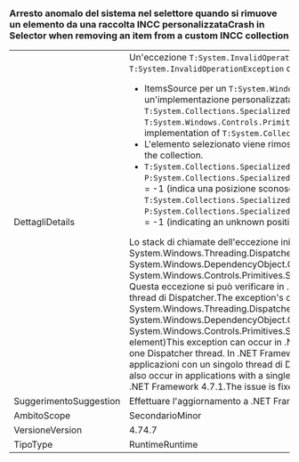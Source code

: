 ### <a name="crash-in-selector-when-removing-an-item-from-a-custom-incc-collection"></a><span data-ttu-id="3c311-101">Arresto anomalo del sistema nel selettore quando si rimuove un elemento da una raccolta INCC personalizzata</span><span class="sxs-lookup"><span data-stu-id="3c311-101">Crash in Selector when removing an item from a custom INCC collection</span></span>

|   |   |
|---|---|
|<span data-ttu-id="3c311-102">Dettagli</span><span class="sxs-lookup"><span data-stu-id="3c311-102">Details</span></span>|<span data-ttu-id="3c311-103">Un'eccezione <code>T:System.InvalidOperationException</code> può verificarsi negli scenari seguenti:</span><span class="sxs-lookup"><span data-stu-id="3c311-103">An <code>T:System.InvalidOperationException</code> can occur in the following scenario:</span></span><ul><li><span data-ttu-id="3c311-104">ItemsSource per un <code>T:System.Windows.Controls.Primitives.Selector</code> è una raccolta con un'implementazione personalizzata di <code>T:System.Collections.Specialized.INotifyCollectionChanged</code>.</span><span class="sxs-lookup"><span data-stu-id="3c311-104">The ItemsSource for a <code>T:System.Windows.Controls.Primitives.Selector</code> is a collection with a custom implementation of <code>T:System.Collections.Specialized.INotifyCollectionChanged</code>.</span></span></li><li><span data-ttu-id="3c311-105">L'elemento selezionato viene rimosso dalla raccolta.</span><span class="sxs-lookup"><span data-stu-id="3c311-105">The selected item is removed from the collection.</span></span></li><li><span data-ttu-id="3c311-106"><code>T:System.Collections.Specialized.NotifyCollectionChangedEventArgs</code> ha <code>P:System.Collections.Specialized.NotifyCollectionChangedEventArgs.OldStartingIndex</code> = -1 (indica una posizione sconosciuta).</span><span class="sxs-lookup"><span data-stu-id="3c311-106">The <code>T:System.Collections.Specialized.NotifyCollectionChangedEventArgs</code> has <code>P:System.Collections.Specialized.NotifyCollectionChangedEventArgs.OldStartingIndex</code> = -1 (indicating an unknown position).</span></span></li></ul><span data-ttu-id="3c311-107">Lo stack di chiamate dell'eccezione inizia in corrispondenza di System.Windows.Threading.Dispatcher.VerifyAccess() in System.Windows.DependencyObject.GetValue(DependencyProperty dp) in System.Windows.Controls.Primitives.Selector.GetIsSelected(elemento DependencyObject) Questa eccezione si può verificare in .NET Framework 4.5 se l'applicazione ha più di un thread di Dispatcher.</span><span class="sxs-lookup"><span data-stu-id="3c311-107">The exception's callstack begins at System.Windows.Threading.Dispatcher.VerifyAccess() at System.Windows.DependencyObject.GetValue(DependencyProperty dp) at System.Windows.Controls.Primitives.Selector.GetIsSelected(DependencyObject element)This exception can occur in .NET Framework 4.5 if the application has more than one Dispatcher thread.</span></span> <span data-ttu-id="3c311-108">In .NET Framework 4.7 l'eccezione può verificarsi anche in applicazioni con un singolo thread di Dispatcher.</span><span class="sxs-lookup"><span data-stu-id="3c311-108">In .NET Framework 4.7 the exception can also occur in applications with a single Dispatcher thread.</span></span> <span data-ttu-id="3c311-109">Il problema è stato corretto in .NET Framework 4.7.1.</span><span class="sxs-lookup"><span data-stu-id="3c311-109">The issue is fixed in .NET Framework 4.7.1.</span></span>|
|<span data-ttu-id="3c311-110">Suggerimento</span><span class="sxs-lookup"><span data-stu-id="3c311-110">Suggestion</span></span>|<span data-ttu-id="3c311-111">Effettuare l'aggiornamento a .NET Framework 4.7.1.</span><span class="sxs-lookup"><span data-stu-id="3c311-111">Upgrade to .NET Framework 4.7.1.</span></span>|
|<span data-ttu-id="3c311-112">Ambito</span><span class="sxs-lookup"><span data-stu-id="3c311-112">Scope</span></span>|<span data-ttu-id="3c311-113">Secondario</span><span class="sxs-lookup"><span data-stu-id="3c311-113">Minor</span></span>|
|<span data-ttu-id="3c311-114">Versione</span><span class="sxs-lookup"><span data-stu-id="3c311-114">Version</span></span>|<span data-ttu-id="3c311-115">4.7</span><span class="sxs-lookup"><span data-stu-id="3c311-115">4.7</span></span>|
|<span data-ttu-id="3c311-116">Tipo</span><span class="sxs-lookup"><span data-stu-id="3c311-116">Type</span></span>|<span data-ttu-id="3c311-117">Runtime</span><span class="sxs-lookup"><span data-stu-id="3c311-117">Runtime</span></span>|

